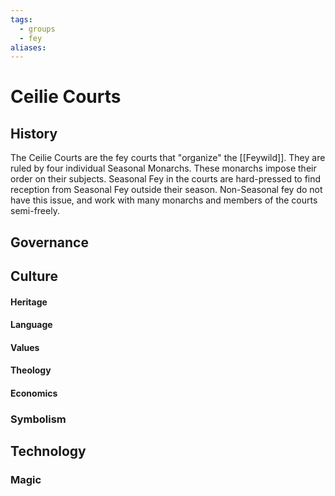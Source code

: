 ```yaml
---
tags:
  - groups
  - fey
aliases:
---
```


# Ceilie Courts
## History
The Ceilie Courts are the fey courts that "organize" the [[Feywild]]. They are ruled by four individual Seasonal Monarchs. These monarchs impose their order on their subjects. Seasonal Fey in the courts are hard-pressed to find reception from Seasonal Fey outside their season. Non-Seasonal fey do not have this issue, and work with many monarchs and members of the courts semi-freely.
## Governance
## Culture
#### Heritage
#### Language
#### Values
#### Theology
#### Economics
### Symbolism
## Technology
### Magic